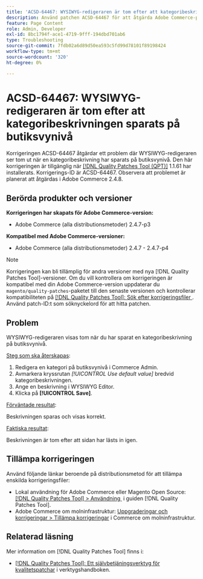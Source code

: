 ```yaml
---
title: 'ACSD-64467: WYSIWYG-redigeraren är tom efter att kategoribeskrivningen sparats på butiksvynivå'
description: Använd patchen ACSD-64467 för att åtgärda Adobe Commerce-problemet där WYSIWYG-redigeraren ser tom ut när du har sparat en kategoribeskrivning på butiksvynivå.
feature: Page Content
role: Admin, Developer
exl-id: 8bc1794f-ace1-4719-9fff-194dbd701ab6
type: Troubleshooting
source-git-commit: 7fdb02a6d89d50ea593c5fd99d78101f89198424
workflow-type: tm+mt
source-wordcount: '320'
ht-degree: 0%

---
```


# ACSD-64467: WYSIWYG-redigeraren är tom efter att kategoribeskrivningen sparats på butiksvynivå

Korrigeringen ACSD-64467 åtgärdar ett problem där WYSIWYG-redigeraren ser tom ut när en kategoribeskrivning har sparats på butiksvynivå. Den här korrigeringen är tillgänglig när [[!DNL Quality Patches Tool (QPT)]](/help/tools/quality-patches-tool/quality-patches-tool-to-self-serve-quality-patches.md) 1.1.61 har installerats. Korrigerings-ID är ACSD-64467. Observera att problemet är planerat att åtgärdas i Adobe Commerce 2.4.8.

## Berörda produkter och versioner

**Korrigeringen har skapats för Adobe Commerce-version:**

* Adobe Commerce (alla distributionsmetoder) 2.4.7-p3

**Kompatibel med Adobe Commerce-versioner:**

* Adobe Commerce (alla distributionsmetoder) 2.4.7 - 2.4.7-p4

>[!NOTE]
>
>Korrigeringen kan bli tillämplig för andra versioner med nya [!DNL Quality Patches Tool]-versioner. Om du vill kontrollera om korrigeringen är kompatibel med din Adobe Commerce-version uppdaterar du `magento/quality-patches`-paketet till den senaste versionen och kontrollerar kompatibiliteten på [[!DNL Quality Patches Tool]: Sök efter korrigeringsfiler &#x200B;](https://experienceleague.adobe.com/tools/commerce-quality-patches/index.html?lang=sv-SE). Använd patch-ID:t som söknyckelord för att hitta patchen.

## Problem

WYSIWYG-redigeraren visas tom när du har sparat en kategoribeskrivning på butiksvynivå.

<u>Steg som ska återskapas</u>:

1. Redigera en kategori på butiksvynivå i Commerce Admin.
1. Avmarkera kryssrutan *[!UICONTROL Use default value]* bredvid kategoribeskrivningen.
1. Ange en beskrivning i WYSIWYG Editor.
1. Klicka på **[!UICONTROL Save]**.

<u>Förväntade resultat</u>:

Beskrivningen sparas och visas korrekt.

<u>Faktiska resultat</u>:

Beskrivningen är tom efter att sidan har lästs in igen.

## Tillämpa korrigeringen

Använd följande länkar beroende på distributionsmetod för att tillämpa enskilda korrigeringsfiler:

* Lokal användning för Adobe Commerce eller Magento Open Source: [[!DNL Quality Patches Tool] > Användning &#x200B;](/help/tools/quality-patches-tool/usage.md) i guiden [!DNL Quality Patches Tool].
* Adobe Commerce om molninfrastruktur: [Uppgraderingar och korrigeringar > Tillämpa korrigeringar](https://experienceleague.adobe.com/docs/commerce-cloud-service/user-guide/develop/upgrade/apply-patches.html?lang=sv-SE) i Commerce om molninfrastruktur.

## Relaterad läsning

Mer information om [!DNL Quality Patches Tool] finns i:

* [[!DNL Quality Patches Tool]: Ett självbetjäningsverktyg för kvalitetspatchar](/help/tools/quality-patches-tool/quality-patches-tool-to-self-serve-quality-patches.md) i verktygshandboken.
